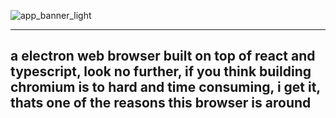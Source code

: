 ![app_banner_light](https://github.com/user-attachments/assets/cdbac65b-21cb-4dc6-b0c9-ad171b7ad809)

----------------------------------------------------------------------------------------------------

## a electron web browser built on top of react and typescript, look no further, if you think building chromium is to hard and time consuming, i get it, thats one of the reasons this browser is around